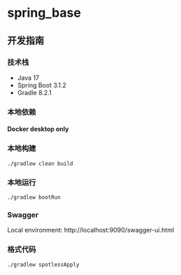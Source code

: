 # spring_base

## 开发指南

### 技术栈

- Java 17
- Spring Boot 3.1.2
- Gradle 8.2.1

### 本地依赖

#### Docker desktop only

### 本地构建

```
./gradlew clean build 
```

### 本地运行

```
./gradlew bootRun
```

### Swagger

Local environment: http://localhost:9090/swagger-ui.html

### 格式代码

```
./gradlew spotlessApply
```
